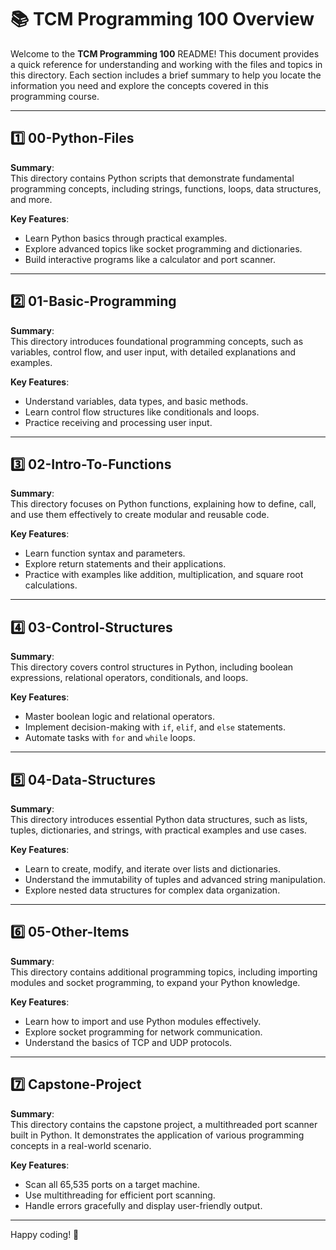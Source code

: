 # 📚 TCM Programming 100 Overview

Welcome to the **TCM Programming 100** README! This document provides a quick reference for understanding and working with the files and topics in this directory. Each section includes a brief summary to help you locate the information you need and explore the concepts covered in this programming course.

---

## 1️⃣ 00-Python-Files
**Summary**:  
This directory contains Python scripts that demonstrate fundamental programming concepts, including strings, functions, loops, data structures, and more.

**Key Features**:  
- Learn Python basics through practical examples.  
- Explore advanced topics like socket programming and dictionaries.  
- Build interactive programs like a calculator and port scanner.

---

## 2️⃣ 01-Basic-Programming
**Summary**:  
This directory introduces foundational programming concepts, such as variables, control flow, and user input, with detailed explanations and examples.

**Key Features**:  
- Understand variables, data types, and basic methods.  
- Learn control flow structures like conditionals and loops.  
- Practice receiving and processing user input.

---

## 3️⃣ 02-Intro-To-Functions
**Summary**:  
This directory focuses on Python functions, explaining how to define, call, and use them effectively to create modular and reusable code.

**Key Features**:  
- Learn function syntax and parameters.  
- Explore return statements and their applications.  
- Practice with examples like addition, multiplication, and square root calculations.

---

## 4️⃣ 03-Control-Structures
**Summary**:  
This directory covers control structures in Python, including boolean expressions, relational operators, conditionals, and loops.

**Key Features**:  
- Master boolean logic and relational operators.  
- Implement decision-making with `if`, `elif`, and `else` statements.  
- Automate tasks with `for` and `while` loops.

---

## 5️⃣ 04-Data-Structures
**Summary**:  
This directory introduces essential Python data structures, such as lists, tuples, dictionaries, and strings, with practical examples and use cases.

**Key Features**:  
- Learn to create, modify, and iterate over lists and dictionaries.  
- Understand the immutability of tuples and advanced string manipulation.  
- Explore nested data structures for complex data organization.

---

## 6️⃣ 05-Other-Items
**Summary**:  
This directory contains additional programming topics, including importing modules and socket programming, to expand your Python knowledge.

**Key Features**:  
- Learn how to import and use Python modules effectively.  
- Explore socket programming for network communication.  
- Understand the basics of TCP and UDP protocols.

---

## 7️⃣ Capstone-Project
**Summary**:  
This directory contains the capstone project, a multithreaded port scanner built in Python. It demonstrates the application of various programming concepts in a real-world scenario.

**Key Features**:  
- Scan all 65,535 ports on a target machine.  
- Use multithreading for efficient port scanning.  
- Handle errors gracefully and display user-friendly output.

---

Happy coding! 🚀